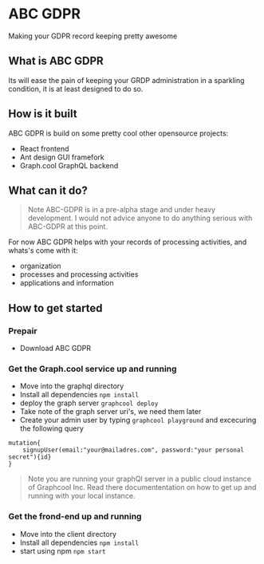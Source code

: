 # ABC GDPR
Making your GDPR record keeping pretty awesome

## What is ABC GDPR
Its will ease the pain of keeping your GRDP administration in a sparkling condition, it is at least designed to do so.

## How is it built
ABC GDPR is build on some pretty cool other opensource projects:
* React frontend
* Ant design GUI framefork
* Graph.cool GraphQL backend

## What can it do?
>Note ABC-GDPR is in a pre-alpha stage and under heavy development. I would not advice anyone to do anything serious with ABC-GDPR at this point.

For now ABC GDPR helps with your records of processing activities, and whats's come with it:
* organization
* processes and processing activities
* applications and information

## How to get started
### Prepair
* Download ABC GDPR

### Get the Graph.cool service up and running
* Move into the graphql directory
* Install all dependencies `npm install`
* deploy the graph server `graphcool deploy`
* Take note of the graph server uri's, we need them later
* Create your admin user by typing `graphcool playground` and excecuring the following query
```
mutation{
	signupUser(email:"your@mailadres.com", password:"your personal secret"){id}
}
```

> Note you are running your graphQl server in a public cloud instance of Graphcool Inc. Read there documententation on how to get up and running with your local instance.

### Get the frond-end up and running
* Move into the client directory
* Install all dependencies `npm install`
* start using npm `npm start`
